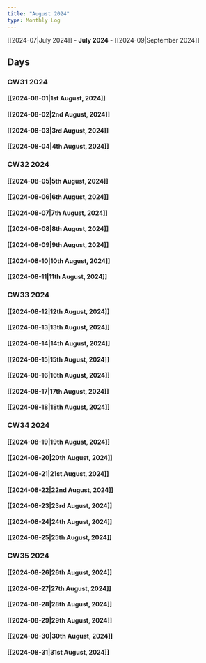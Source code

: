 ```yaml
---
title: "August 2024"
type: Monthly Log
---
```


[[2024-07|July 2024]] - **July 2024** - [[2024-09|September 2024]]

## Days

### CW31 2024
#### [[2024-08-01|1st August, 2024]]
#### [[2024-08-02|2nd August, 2024]]
#### [[2024-08-03|3rd August, 2024]]
#### [[2024-08-04|4th August, 2024]]

### CW32 2024
#### [[2024-08-05|5th August, 2024]]
#### [[2024-08-06|6th August, 2024]]
#### [[2024-08-07|7th August, 2024]]
#### [[2024-08-08|8th August, 2024]]
#### [[2024-08-09|9th August, 2024]]
#### [[2024-08-10|10th August, 2024]]
#### [[2024-08-11|11th August, 2024]]

### CW33 2024
#### [[2024-08-12|12th August, 2024]]
#### [[2024-08-13|13th August, 2024]]
#### [[2024-08-14|14th August, 2024]]
#### [[2024-08-15|15th August, 2024]]
#### [[2024-08-16|16th August, 2024]]
#### [[2024-08-17|17th August, 2024]]
#### [[2024-08-18|18th August, 2024]]

### CW34 2024
#### [[2024-08-19|19th August, 2024]]
#### [[2024-08-20|20th August, 2024]]
#### [[2024-08-21|21st August, 2024]]
#### [[2024-08-22|22nd August, 2024]]
#### [[2024-08-23|23rd August, 2024]]
#### [[2024-08-24|24th August, 2024]]
#### [[2024-08-25|25th August, 2024]]

### CW35 2024
#### [[2024-08-26|26th August, 2024]]
#### [[2024-08-27|27th August, 2024]]
#### [[2024-08-28|28th August, 2024]]
#### [[2024-08-29|29th August, 2024]]
#### [[2024-08-30|30th August, 2024]]
#### [[2024-08-31|31st August, 2024]]
